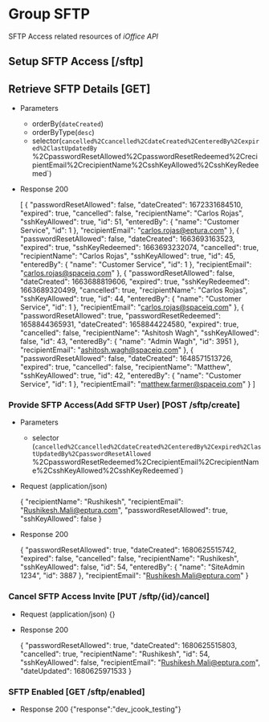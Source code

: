 # Group SFTP
SFTP Access related resources of *iOffice API*

## Setup SFTP Access [/sftp]

## Retrieve SFTP Details [GET]

+ Parameters
    + orderBy(`dateCreated`)
	+ orderByType(`desc`)
	+ selector(`cancelled%2Ccancelled%2CdateCreated%2CenteredBy%2Cexpired%2ClastUpdatedBy
	`%2CpasswordResetAllowed%2CpasswordResetRedeemed%2CrecipientEmail%2CrecipientName%2CsshKeyAllowed%2CsshKeyRedeemed`)

+ Response 200

    [
	  {
		"passwordResetAllowed": false,
		"dateCreated": 1672331684510,
		"expired": true,
		"cancelled": false,
		"recipientName": "Carlos Rojas",
		"sshKeyAllowed": true,
		"id": 51,
		"enteredBy": {
		  "name": "Customer Service",
		  "id": 1
		},
		"recipientEmail": "carlos.rojas@eptura.com"
	  },
	  {
		"passwordResetAllowed": false,
		"dateCreated": 1663693163523,
		"expired": true,
		"sshKeyRedeemed": 1663693232074,
		"cancelled": true,
		"recipientName": "Carlos Rojas",
		"sshKeyAllowed": true,
		"id": 45,
		"enteredBy": {
		  "name": "Customer Service",
		  "id": 1
		},
		"recipientEmail": "carlos.rojas@spaceiq.com"
	  },
	  {
		"passwordResetAllowed": false,
		"dateCreated": 1663688819606,
		"expired": true,
		"sshKeyRedeemed": 1663689320499,
		"cancelled": true,
		"recipientName": "Carlos Rojas",
		"sshKeyAllowed": true,
		"id": 44,
		"enteredBy": {
		  "name": "Customer Service",
		  "id": 1
		},
		"recipientEmail": "carlos.rojas@spaceiq.com"
	  },
	  {
		"passwordResetAllowed": true,
		"passwordResetRedeemed": 1658844365931,
		"dateCreated": 1658844224580,
		"expired": true,
		"cancelled": false,
		"recipientName": "Ashitosh Wagh",
		"sshKeyAllowed": false,
		"id": 43,
		"enteredBy": {
		  "name": "Admin Wagh",
		  "id": 3951
		},
		"recipientEmail": "ashitosh.wagh@spaceiq.com"
	  },
	  {
		"passwordResetAllowed": false,
		"dateCreated": 1648571513726,
		"expired": true,
		"cancelled": false,
		"recipientName": "Matthew",
		"sshKeyAllowed": true,
		"id": 42,
		"enteredBy": {
		  "name": "Customer Service",
		  "id": 1
		},
		"recipientEmail": "matthew.farmer@spaceiq.com"
	  }
	]

### Provide SFTP Access(Add SFTP User) [POST /sftp/create]

+ Parameters
   + selector (`cancelled%2Ccancelled%2CdateCreated%2CenteredBy%2Cexpired%2ClastUpdatedBy%2CpasswordResetAllowed
   `%2CpasswordResetRedeemed%2CrecipientEmail%2CrecipientName%2CsshKeyAllowed%2CsshKeyRedeemed`)

 + Request (application/json)

	{
	  "recipientName": "Rushikesh",
	  "recipientEmail": "Rushikesh.Mali@eptura.com",
	  "passwordResetAllowed": true,
	  "sshKeyAllowed": false
	}
	
+  Response 200
	
	{
	  "passwordResetAllowed": true,
	  "dateCreated": 1680625515742,
	  "expired": false,
	  "cancelled": false,
	  "recipientName": "Rushikesh",
	  "sshKeyAllowed": false,
	  "id": 54,
	  "enteredBy": {
		"name": "SiteAdmin 1234",
		"id": 3887
	  },
	  "recipientEmail": "Rushikesh.Mali@eptura.com"
	}
	

### Cancel SFTP Access Invite [PUT /sftp/{id}/cancel]

+ Request (application/json)
	{}

+ Response 200

	{
	  "passwordResetAllowed": true,
	  "dateCreated": 1680625515803,
	  "cancelled": true,
	  "recipientName": "Rushikesh",
	  "id": 54,
	  "sshKeyAllowed": false,
	  "recipientEmail": "Rushikesh.Mali@eptura.com",
	  "dateUpdated": 1680625971533
	}	

### SFTP Enabled [GET /sftp/enabled]

+ Response 200
	{"response":"dev_jcook_testing"}
